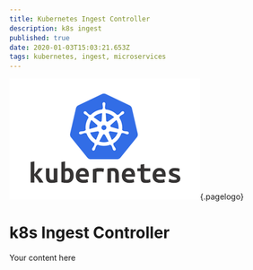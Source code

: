 ```yaml
---
title: Kubernetes Ingest Controller
description: k8s ingest
published: true
date: 2020-01-03T15:03:21.653Z
tags: kubernetes, ingest, microservices
---
```


![Kubernetes Logo](/uploads/logos/kubernetes-logo.png "kubernetes Logo"){.pagelogo}

# k8s Ingest Controller
Your content here
